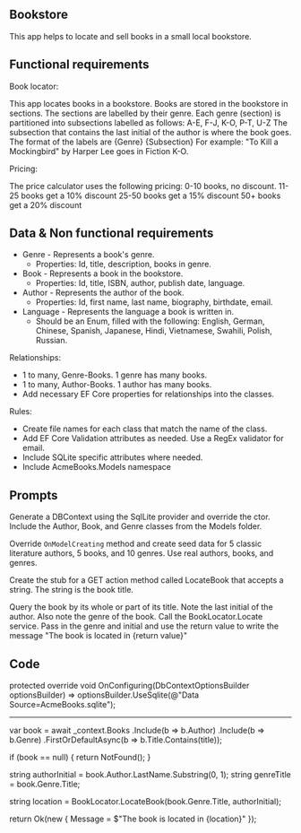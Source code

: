 ## Bookstore 
This app helps to locate and sell books in a small local bookstore.

## Functional requirements

Book locator:

This app locates books in a bookstore.
Books are stored in the bookstore in sections.
The sections are labelled by their genre.
Each genre (section) is partitioned into subsections labelled as follows: A-E, F-J, K-O, P-T, U-Z
The subsection that contains the last initial of the author is where the book goes.
The format of the labels are {Genre} {Subsection}
For example: "To Kill a Mockingbird" by Harper Lee goes in Fiction K-O.


Pricing:

The price calculator uses the following pricing:
0-10 books, no discount.
11-25 books get a 10% discount
25-50 books get a 15% discount
50+ books get a 20% discount

## Data & Non functional requirements

* Genre - Represents a book's genre. 
  * Properties: Id, title, description, books in genre.
* Book - Represents a book in the bookstore. 
  * Properties: Id, title, ISBN, author, publish date, language. 
* Author - Represents the author of the book.
  * Properties: Id, first name, last name, biography, birthdate, email.
* Language - Represents the language a book is written in.
  * Should be an Enum, filled with the following: English, German, Chinese, Spanish, Japanese, Hindi, Vietnamese, Swahili, Polish, Russian.

Relationships:
* 1 to many, Genre-Books. 1 genre has many books. 
* 1 to many, Author-Books. 1 author has many books.
* Add necessary EF Core properties for relationships into the classes.

Rules:
* Create file names for each class that match the name of the class.
* Add EF Core Validation attributes as needed. Use a RegEx validator for email.
* Include SQLite specific attributes where needed.
* Include AcmeBooks.Models namespace

## Prompts

Generate a DBContext using the SqlLite provider and override the ctor. Include the Author, Book, and Genre classes from the Models folder.

Override `OnModelCreating` method and create seed data for 5 classic literature authors, 5 books, and 10 genres. Use real authors, books, and genres.

Create the stub for a GET action method called LocateBook that accepts a string.
The string is the book title.

Query the book by its whole or part of its title. Note the last initial of the author.
Also note the genre of the book. Call the BookLocator.Locate service.
Pass in the genre and initial and use the return value to write the message "The book is located in {return value}"

## Code

protected override void OnConfiguring(DbContextOptionsBuilder optionsBuilder)
    => optionsBuilder.UseSqlite(@"Data Source=AcmeBooks.sqlite");

----

var book = await _context.Books
.Include(b => b.Author)
.Include(b => b.Genre)
.FirstOrDefaultAsync(b => b.Title.Contains(title));

if (book == null)
{
    return NotFound();
}

string authorInitial = book.Author.LastName.Substring(0, 1);
string genreTitle = book.Genre.Title;

string location = BookLocator.LocateBook(book.Genre.Title, authorInitial);

return Ok(new { Message = $"The book is located in {location}" });